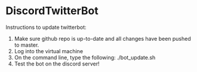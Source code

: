 # DiscordTwitterBot
Instructions to update twitterbot: 
1. Make sure github repo is up-to-date and all changes have been pushed to master.
2. Log into the virtual machine
3. On the command line, type the following: ./bot_update.sh 
4. Test the bot on the discord server! 


